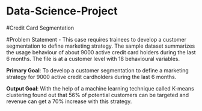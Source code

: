 # Data-Science-Project

#Credit Card Segmentation

#Problem Statement -
This case requires trainees to develop a customer segmentation to define
marketing strategy. The sample dataset summarizes the usage behaviour of about 9000
active credit card holders during the last 6 months. The file is at a customer level with
18 behavioural variables.



**Primary Goal**: To develop a customer segmentation to define a marketing strategy for 9000 active credit cardholders during the last 6 months.

**Output Goal**: With the help of a machine learning technique called K-means clustering found out that 56% of potential customers can be targeted and revenue can get a 70% increase with this strategy.


